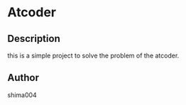 # Atcoder

## Description

this is a simple project to solve the problem of the atcoder.

## Author

shima004
